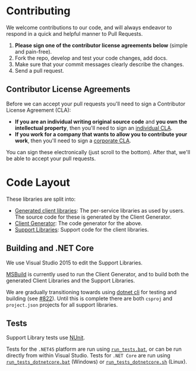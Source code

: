 # Contributing

We welcome contributions to our code, and will always endeavor to respond in a quick and helpful manner to Pull Requests.

1. **Please sign one of the contributor license agreements below** (simple and pain-free).
1. Fork the repo, develop and test your code changes, add docs.
1. Make sure that your commit messages clearly describe the changes.
1. Send a pull request.

## Contributor License Agreements

Before we can accept your pull requests you'll need to sign a Contributor
License Agreement (CLA):

- **If you are an individual writing original source code** and **you own the intellectual property**,
then you'll need to sign an [individual CLA][individual-cla].
- **If you work for a company that wants to allow you to contribute your work**,
then you'll need to sign a [corporate CLA][corporate-cla].

You can sign these electronically (just scroll to the bottom). After that,
we'll be able to accept your pull requests.

[individual-cla]: https://developers.google.com/open-source/cla/individual
[corporate-cla]: https://developers.google.com/open-source/cla/corporate

# Code Layout

These libraries are split into:

- [Generated client libraries][client-libs]: The per-service libraries as used by users. The source code for these is generated by the Client Generator.
- [Client Generator][client-gen]: The code generator for the above.
- [Support Libraries][support-libs]: Support code for the client libraries.

[support-libs]: https://github.com/google/google-api-dotnet-client/tree/master/Src/Support
[client-libs]: https://github.com/google/google-api-dotnet-client/tree/master/Src/Generated
[client-gen]: https://github.com/google/google-api-dotnet-client/tree/master/ClientGenerator

## Building and .NET Core

We use Visual Studio 2015 to edit the Support Libraries.

[MSBuild][msbuild] is currently used to run the Client Generator, and to build both the generated Client Libraries and the Support Libraries.

We are gradually transitioning towards using [dotnet cli][dotnetcli] for testing and building (see [#822][822]). Until this is complete there are both `csproj` and `project.json` projects for all support libraries.

[msbuild]: https://msdn.microsoft.com/en-us/library/0k6kkbsd.aspx
[dotnetcli]: https://github.com/dotnet/cli
[822]: https://github.com/google/google-api-dotnet-client/issues/822

## Tests

Support Library tests use [NUnit][nunit].

Tests for the `.NET45` platform are run using [`run_tests.bat`][runtests], or can be run directly from within Visual Studio.
Tests for `.NET Core` are run using [`run_tests_dotnetcore.bat`][runtestscorebat] (Windows) or [`run_tests_dotnetcore.sh`][runtestscoresh] (Linux).

[nunit]: http://www.nunit.org/
[runtests]: https://github.com/google/google-api-dotnet-client/blob/master/run_tests.bat
[runtestscorebat]: https://github.com/google/google-api-dotnet-client/blob/master/run_tests_dotnetcore.bat
[runtestscoresh]: https://github.com/google/google-api-dotnet-client/blob/master/run_tests_dotnetcore.sh
